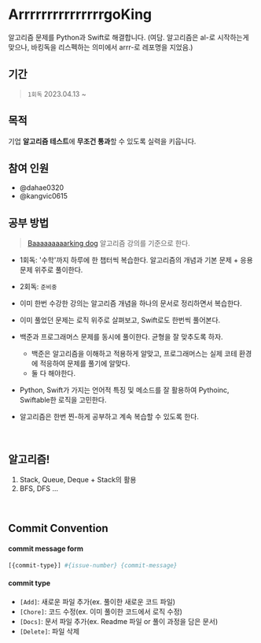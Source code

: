 # ArrrrrrrrrrrrrrrgoKing 
알고리즘 문제를 Python과 Swift로 해결합니다.
(여담. 알고리즘은 al-로 시작하는게 맞으나, 바킹독을 리스펙하는 의미에서 arrr-로 레포명을 지었음.)

## 기간
> `1회독` 2023.04.13 ~

## 목적
기업 **알고리즘 테스트**에 **무조건 통과**할 수 있도록 실력을 키웁니다.

## 참여 인원
- @dahae0320
- @kangvic0615

## 공부 방법
> [Baaaaaaaaarking dog](https://github.com/encrypted-def/basic-algo-lecture) 알고리즘 강의를 기준으로 한다.
* 1회독: '수학'까지 하루에 한 챕터씩 복습한다. 알고리즘의 개념과 기본 문제 + 응용 문제 위주로 풀이한다.
* 2회독: `준비중`
 
* 이미 한번 수강한 강의는 알고리즘 개념을 하나의 문서로 정리하면서 복습한다.
* 이미 풀었던 문제는 로직 위주로 살펴보고, Swift로도 한번씩 풀어본다.
* 백준과 프로그래머스 문제를 동시에 풀이한다. 균형을 잘 맞추도록 하자.
    * 백준은 알고리즘을 이해하고 적용하게 알맞고, 프로그래머스는 실제 코테 환경에 적응하여 문제를 풀기에 알맞다.
    * 둘 다 해야한다.
* Python, Swift가 가지는 언어적 특징 및 메소드를 잘 활용하여 Pythoinc, Swiftable한 로직을 고민한다.
* 알고리즘은 한번 찐-하게 공부하고 계속 복습할 수 있도록 한다.

<br>

## 알고리즘!
1. Stack, Queue, Deque + Stack의 활용
2. BFS, DFS
...

<br>

## Commit Convention
#### commit message form
```bash
[{commit-type}] #{issue-number} {commit-message}
```

#### commit type
* `[Add]`: 새로운 파일 추가(ex. 풀이한 새로운 코드 파일)
* `[Chore]`: 코드 수정(ex. 이미 풀이한 코드에서 로직 수정)
* `[Docs]`: 문서 파일 추가(ex. Readme 파일 or 풀이 과정을 담은 문서)
* `[Delete]`: 파일 삭제
